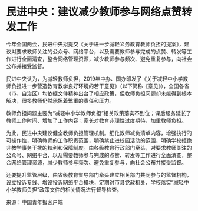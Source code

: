 # 民进中央：建议减少教师参与网络点赞转发工作

今年全国两会，民进中央拟提交《关于进一步减轻义务教育教师负担的提案》，建议对要求教师关注的公众号、网络平台，以及需要教师参与完成的点赞、转发等工作进行全面清查，整合网络管理资源，减少教师参与频次、避免重复参与，向社会公布并接受监督。

民进中央认为，为减轻教师负担，2019年中办、国办印发了《关于减轻中小学教师负担进一步营造教育教学良好环境的若干意见》（以下简称《意见》），全国各省（市、自治区）均依据文件精神出台了相应政策，但教师负担问题却未能得到根本解决，很多教师仍然承担着繁重的责任和压力。

教师负担问题主要为“减轻中小学教师负担”相关政策落实不到位；课后服务延长了教师工作时间、增加了工作内容；家长对教育非理性过度期待，加重教师负担。

为此，民进中央建议健全教师负担管理机制。细化教师减负清单内容，增强执行的可操作性，明确教师的工作职责范围，明确禁止进校园活动的范围，明确学校拒绝非教学事务干扰的权利和保障制度。由各级教育行政部门牵头，对要求教师关注的公众号、网络平台，以及需要教师参与完成的点赞、转发等工作进行全面清查，整合网络管理资源，减少教师参与频次、避免重复参与，向社会公布并接受监督。

还要提升监管层级，由省级教育督导部门牵头建立相关部门共同参与的监督机构，设立投诉专线、增设投诉网络平台模块，定期对市县党政机关、学校落实“减轻中小学教师负担”政策文件的相关情况进行督导检查。

来源：中国青年报客户端

